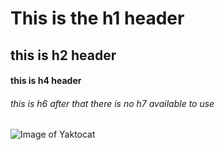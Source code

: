 # This is the h1 header
## this is h2 header
#### this is h4 header
###### this is h6 after that there is no h7 available to use

![Image of Yaktocat](https://octodex.github.com/images/yaktocat.png)

